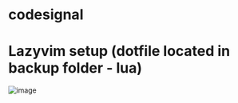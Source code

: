 ﻿# codesignal
# Lazyvim setup (dotfile located in backup folder - lua)
![image](https://github.com/user-attachments/assets/30aeada3-d282-460e-b0ec-602642a9d8d8)
